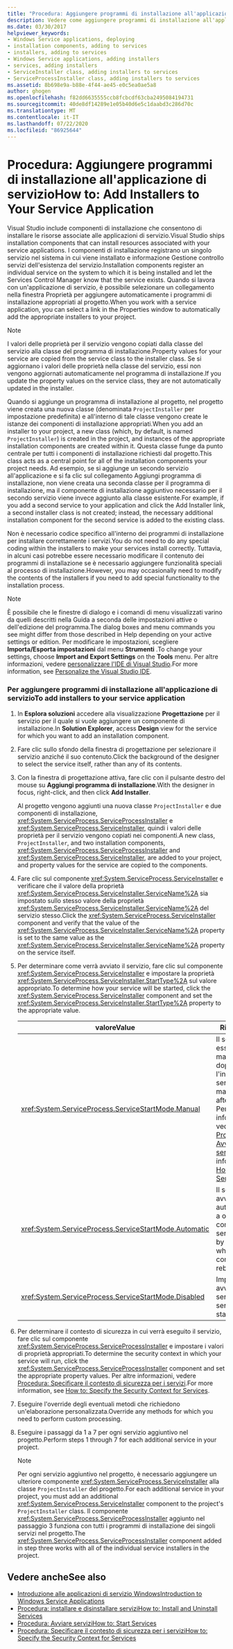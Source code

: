 ```yaml
---
title: "Procedura: Aggiungere programmi di installazione all'applicazione di servizio"
description: Vedere come aggiungere programmi di installazione all'applicazione di servizio. Visual Studio spedisce i componenti di installazione che possono installare le risorse associate alle app di servizio.
ms.date: 03/30/2017
helpviewer_keywords:
- Windows Service applications, deploying
- installation components, adding to services
- installers, adding to services
- Windows Service applications, adding installers
- services, adding installers
- ServiceInstaller class, adding installers to services
- ServiceProcessInstaller class, adding installers to services
ms.assetid: 8b698e9a-b88e-4f44-ae45-e0c5ea0ae5a8
author: ghogen
ms.openlocfilehash: f82dd6635555ccb8fcbcdf63cba2495084194731
ms.sourcegitcommit: 40de8df14289e1e05b40d6e5c1daabd3c286d70c
ms.translationtype: MT
ms.contentlocale: it-IT
ms.lasthandoff: 07/22/2020
ms.locfileid: "86925644"
---
```

# <a name="how-to-add-installers-to-your-service-application"></a><span data-ttu-id="934a2-104">Procedura: Aggiungere programmi di installazione all'applicazione di servizio</span><span class="sxs-lookup"><span data-stu-id="934a2-104">How to: Add Installers to Your Service Application</span></span>
<span data-ttu-id="934a2-105">Visual Studio include componenti di installazione che consentono di installare le risorse associate alle applicazioni di servizio.</span><span class="sxs-lookup"><span data-stu-id="934a2-105">Visual Studio ships installation components that can install resources associated with your service applications.</span></span> <span data-ttu-id="934a2-106">I componenti di installazione registrano un singolo servizio nel sistema in cui viene installato e informazione Gestione controllo servizi dell'esistenza del servizio.</span><span class="sxs-lookup"><span data-stu-id="934a2-106">Installation components register an individual service on the system to which it is being installed and let the Services Control Manager know that the service exists.</span></span> <span data-ttu-id="934a2-107">Quando si lavora con un'applicazione di servizio, è possibile selezionare un collegamento nella finestra Proprietà per aggiungere automaticamente i programmi di installazione appropriati al progetto.</span><span class="sxs-lookup"><span data-stu-id="934a2-107">When you work with a service application, you can select a link in the Properties window to automatically add the appropriate installers to your project.</span></span>  
  
> [!NOTE]
> <span data-ttu-id="934a2-108">I valori delle proprietà per il servizio vengono copiati dalla classe del servizio alla classe del programma di installazione.</span><span class="sxs-lookup"><span data-stu-id="934a2-108">Property values for your service are copied from the service class to the installer class.</span></span> <span data-ttu-id="934a2-109">Se si aggiornano i valori delle proprietà nella classe del servizio, essi non vengono aggiornati automaticamente nel programma di installazione.</span><span class="sxs-lookup"><span data-stu-id="934a2-109">If you update the property values on the service class, they are not automatically updated in the installer.</span></span>  
  
 <span data-ttu-id="934a2-110">Quando si aggiunge un programma di installazione al progetto, nel progetto viene creata una nuova classe (denominata `ProjectInstaller` per impostazione predefinita) e all'interno di tale classe vengono create le istanze dei componenti di installazione appropriati.</span><span class="sxs-lookup"><span data-stu-id="934a2-110">When you add an installer to your project, a new class (which, by default, is named `ProjectInstaller`) is created in the project, and instances of the appropriate installation components are created within it.</span></span> <span data-ttu-id="934a2-111">Questa classe funge da punto centrale per tutti i componenti di installazione richiesti dal progetto.</span><span class="sxs-lookup"><span data-stu-id="934a2-111">This class acts as a central point for all of the installation components your project needs.</span></span> <span data-ttu-id="934a2-112">Ad esempio, se si aggiunge un secondo servizio all'applicazione e si fa clic sul collegamento Aggiungi programma di installazione, non viene creata una seconda classe per il programma di installazione, ma il componente di installazione aggiuntivo necessario per il secondo servizio viene invece aggiunto alla classe esistente.</span><span class="sxs-lookup"><span data-stu-id="934a2-112">For example, if you add a second service to your application and click the Add Installer link, a second installer class is not created; instead, the necessary additional installation component for the second service is added to the existing class.</span></span>  
  
 <span data-ttu-id="934a2-113">Non è necessario codice specifico all'interno dei programmi di installazione per installare correttamente i servizi.</span><span class="sxs-lookup"><span data-stu-id="934a2-113">You do not need to do any special coding within the installers to make your services install correctly.</span></span> <span data-ttu-id="934a2-114">Tuttavia, in alcuni casi potrebbe essere necessario modificare il contenuto dei programmi di installazione se è necessario aggiungere funzionalità speciali al processo di installazione.</span><span class="sxs-lookup"><span data-stu-id="934a2-114">However, you may occasionally need to modify the contents of the installers if you need to add special functionality to the installation process.</span></span>  
  
> [!NOTE]
> <span data-ttu-id="934a2-115">È possibile che le finestre di dialogo e i comandi di menu visualizzati varino da quelli descritti nella Guida a seconda delle impostazioni attive o dell'edizione del programma.</span><span class="sxs-lookup"><span data-stu-id="934a2-115">The dialog boxes and menu commands you see might differ from those described in Help depending on your active settings or edition.</span></span> <span data-ttu-id="934a2-116">Per modificare le impostazioni, scegliere **Importa/Esporta impostazioni** dal menu **Strumenti** .</span><span class="sxs-lookup"><span data-stu-id="934a2-116">To change your settings, choose **Import and Export Settings** on the **Tools** menu.</span></span> <span data-ttu-id="934a2-117">Per altre informazioni, vedere [personalizzare l'IDE di Visual Studio](/visualstudio/ide/personalizing-the-visual-studio-ide).</span><span class="sxs-lookup"><span data-stu-id="934a2-117">For more information, see [Personalize the Visual Studio IDE](/visualstudio/ide/personalizing-the-visual-studio-ide).</span></span>  
  
### <a name="to-add-installers-to-your-service-application"></a><span data-ttu-id="934a2-118">Per aggiungere programmi di installazione all'applicazione di servizio</span><span class="sxs-lookup"><span data-stu-id="934a2-118">To add installers to your service application</span></span>  
  
1. <span data-ttu-id="934a2-119">In **Esplora soluzioni** accedere alla visualizzazione **Progettazione** per il servizio per il quale si vuole aggiungere un componente di installazione.</span><span class="sxs-lookup"><span data-stu-id="934a2-119">In **Solution Explorer**, access **Design** view for the service for which you want to add an installation component.</span></span>  
  
2. <span data-ttu-id="934a2-120">Fare clic sullo sfondo della finestra di progettazione per selezionare il servizio anziché il suo contenuto.</span><span class="sxs-lookup"><span data-stu-id="934a2-120">Click the background of the designer to select the service itself, rather than any of its contents.</span></span>  
  
3. <span data-ttu-id="934a2-121">Con la finestra di progettazione attiva, fare clic con il pulsante destro del mouse su **Aggiungi programma di installazione**.</span><span class="sxs-lookup"><span data-stu-id="934a2-121">With the designer in focus, right-click, and then click **Add Installer**.</span></span>  
  
     <span data-ttu-id="934a2-122">Al progetto vengono aggiunti una nuova classe `ProjectInstaller` e due componenti di installazione, <xref:System.ServiceProcess.ServiceProcessInstaller> e <xref:System.ServiceProcess.ServiceInstaller>, quindi i valori delle proprietà per il servizio vengono copiati nei componenti.</span><span class="sxs-lookup"><span data-stu-id="934a2-122">A new class, `ProjectInstaller`, and two installation components, <xref:System.ServiceProcess.ServiceProcessInstaller> and <xref:System.ServiceProcess.ServiceInstaller>, are added to your project, and property values for the service are copied to the components.</span></span>  
  
4. <span data-ttu-id="934a2-123">Fare clic sul componente <xref:System.ServiceProcess.ServiceInstaller> e verificare che il valore della proprietà <xref:System.ServiceProcess.ServiceInstaller.ServiceName%2A> sia impostato sullo stesso valore della proprietà <xref:System.ServiceProcess.ServiceInstaller.ServiceName%2A> del servizio stesso.</span><span class="sxs-lookup"><span data-stu-id="934a2-123">Click the <xref:System.ServiceProcess.ServiceInstaller> component and verify that the value of the <xref:System.ServiceProcess.ServiceInstaller.ServiceName%2A> property is set to the same value as the <xref:System.ServiceProcess.ServiceInstaller.ServiceName%2A> property on the service itself.</span></span>  
  
5. <span data-ttu-id="934a2-124">Per determinare come verrà avviato il servizio, fare clic sul componente <xref:System.ServiceProcess.ServiceInstaller> e impostare la proprietà <xref:System.ServiceProcess.ServiceInstaller.StartType%2A> sul valore appropriato.</span><span class="sxs-lookup"><span data-stu-id="934a2-124">To determine how your service will be started, click the <xref:System.ServiceProcess.ServiceInstaller> component and set the <xref:System.ServiceProcess.ServiceInstaller.StartType%2A> property to the appropriate value.</span></span>  
  
    |<span data-ttu-id="934a2-125">valore</span><span class="sxs-lookup"><span data-stu-id="934a2-125">Value</span></span>|<span data-ttu-id="934a2-126">Risultato</span><span class="sxs-lookup"><span data-stu-id="934a2-126">Result</span></span>|  
    |-----------|------------|  
    |<xref:System.ServiceProcess.ServiceStartMode.Manual>|<span data-ttu-id="934a2-127">Il servizio deve essere avviato manualmente dopo l'installazione.</span><span class="sxs-lookup"><span data-stu-id="934a2-127">The service must be manually started after installation.</span></span> <span data-ttu-id="934a2-128">Per altre informazioni, vedere [Procedura: Avviare servizi](how-to-start-services.md).</span><span class="sxs-lookup"><span data-stu-id="934a2-128">For more information, see [How to: Start Services](how-to-start-services.md).</span></span>|  
    |<xref:System.ServiceProcess.ServiceStartMode.Automatic>|<span data-ttu-id="934a2-129">Il servizio verrà avviato automaticamente a ogni riavvio del computer.</span><span class="sxs-lookup"><span data-stu-id="934a2-129">The service will start by itself whenever the computer reboots.</span></span>|  
    |<xref:System.ServiceProcess.ServiceStartMode.Disabled>|<span data-ttu-id="934a2-130">Impossibile avviare il servizio.</span><span class="sxs-lookup"><span data-stu-id="934a2-130">The service cannot be started.</span></span>|  
  
6. <span data-ttu-id="934a2-131">Per determinare il contesto di sicurezza in cui verrà eseguito il servizio, fare clic sul componente <xref:System.ServiceProcess.ServiceProcessInstaller> e impostare i valori di proprietà appropriati.</span><span class="sxs-lookup"><span data-stu-id="934a2-131">To determine the security context in which your service will run, click the <xref:System.ServiceProcess.ServiceProcessInstaller> component and set the appropriate property values.</span></span> <span data-ttu-id="934a2-132">Per altre informazioni, vedere [Procedura: Specificare il contesto di sicurezza per i servizi](how-to-specify-the-security-context-for-services.md).</span><span class="sxs-lookup"><span data-stu-id="934a2-132">For more information, see [How to: Specify the Security Context for Services](how-to-specify-the-security-context-for-services.md).</span></span>  
  
7. <span data-ttu-id="934a2-133">Eseguire l'override degli eventuali metodi che richiedono un'elaborazione personalizzata.</span><span class="sxs-lookup"><span data-stu-id="934a2-133">Override any methods for which you need to perform custom processing.</span></span>  
  
8. <span data-ttu-id="934a2-134">Eseguire i passaggi da 1 a 7 per ogni servizio aggiuntivo nel progetto.</span><span class="sxs-lookup"><span data-stu-id="934a2-134">Perform steps 1 through 7 for each additional service in your project.</span></span>  
  
    > [!NOTE]
    > <span data-ttu-id="934a2-135">Per ogni servizio aggiuntivo nel progetto, è necessario aggiungere un ulteriore componente <xref:System.ServiceProcess.ServiceInstaller> alla classe `ProjectInstaller` del progetto.</span><span class="sxs-lookup"><span data-stu-id="934a2-135">For each additional service in your project, you must add an additional <xref:System.ServiceProcess.ServiceInstaller> component to the project's `ProjectInstaller` class.</span></span> <span data-ttu-id="934a2-136">Il componente <xref:System.ServiceProcess.ServiceProcessInstaller> aggiunto nel passaggio 3 funziona con tutti i programmi di installazione dei singoli servizi nel progetto.</span><span class="sxs-lookup"><span data-stu-id="934a2-136">The <xref:System.ServiceProcess.ServiceProcessInstaller> component added in step three works with all of the individual service installers in the project.</span></span>  
  
## <a name="see-also"></a><span data-ttu-id="934a2-137">Vedere anche</span><span class="sxs-lookup"><span data-stu-id="934a2-137">See also</span></span>

- [<span data-ttu-id="934a2-138">Introduzione alle applicazioni di servizio Windows</span><span class="sxs-lookup"><span data-stu-id="934a2-138">Introduction to Windows Service Applications</span></span>](introduction-to-windows-service-applications.md)
- [<span data-ttu-id="934a2-139">Procedura: installare e disinstallare servizi</span><span class="sxs-lookup"><span data-stu-id="934a2-139">How to: Install and Uninstall Services</span></span>](how-to-install-and-uninstall-services.md)
- [<span data-ttu-id="934a2-140">Procedura: Avviare servizi</span><span class="sxs-lookup"><span data-stu-id="934a2-140">How to: Start Services</span></span>](how-to-start-services.md)
- [<span data-ttu-id="934a2-141">Procedura: Specificare il contesto di sicurezza per i servizi</span><span class="sxs-lookup"><span data-stu-id="934a2-141">How to: Specify the Security Context for Services</span></span>](how-to-specify-the-security-context-for-services.md)

